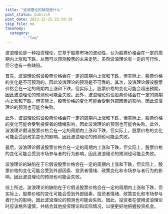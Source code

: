 ```yaml
---
title: "波浪理论的缺陷是什么"
post_status: publish
post_date: 2023-12-25 22:50:39
skip_file: no
taxonomy:
  category:
        - "faq"
---
```


波浪理论是一种投资理论，它基于股票市场的波动性，认为股票价格会在一定的周期内上涨和下跌，从而可以预测股票的未来走势。虽然波浪理论有一定的可行性，但它也有一些缺陷。

首先，波浪理论假设股票价格会在一定的周期内上涨和下跌，但实际上，股票价格的变化是不可预测的，因此波浪理论的预测是不可靠的。其次，波浪理论假设股票价格会在一定的周期内上涨和下跌，但实际上，股票价格的变化可能会超出预期，因此波浪理论的预测也可能会失败。此外，波浪理论假设股票价格会在一定的周期内上涨和下跌，但实际上，股票价格的变化可能会受到外部因素的影响，因此波浪理论的预测也可能会失败。

此外，波浪理论假设股票价格会在一定的周期内上涨和下跌，但实际上，股票价格的变化可能会受到投资者的情绪影响，因此波浪理论的预测也可能会失败。此外，波浪理论假设股票价格会在一定的周期内上涨和下跌，但实际上，股票价格的变化可能会受到政策变化的影响，因此波浪理论的预测也可能会失败。

最后，波浪理论假设股票价格会在一定的周期内上涨和下跌，但实际上，股票价格的变化可能会受到市场参与者的行为影响，因此波浪理论的预测也可能会失败。

波浪理论的缺陷在于它假设股票价格会在一定的周期内上涨和下跌，但实际上，股票价格的变化可能会受到外部因素、投资者情绪、政策变化和市场参与者行为的影响，因此波浪理论的预测也可能会失败。

综上所述，波浪理论的缺陷在于它假设股票价格会在一定的周期内上涨和下跌，但实际上，股票价格的变化可能会受到外部因素、投资者情绪、政策变化和市场参与者行为的影响，因此波浪理论的预测也可能会失败。因此，投资者在使用波浪理论时应该格外谨慎，并结合其他投资理论和实际情况，以便更好地把握投资机会。
